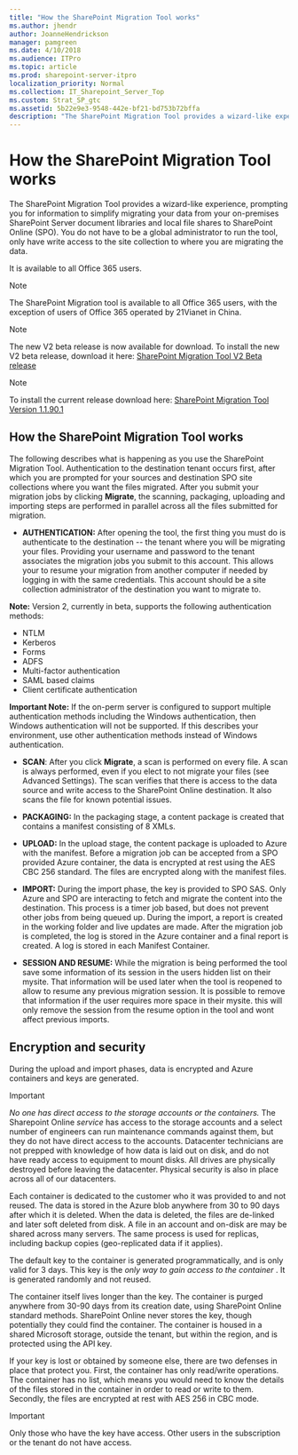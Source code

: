 ```yaml
---
title: "How the SharePoint Migration Tool works"
ms.author: jhendr
author: JoanneHendrickson
manager: pamgreen
ms.date: 4/10/2018
ms.audience: ITPro
ms.topic: article
ms.prod: sharepoint-server-itpro
localization_priority: Normal
ms.collection: IT_Sharepoint_Server_Top
ms.custom: Strat_SP_gtc
ms.assetid: 5b22e9e3-9548-442e-bf21-bd753b72bffa
description: "The SharePoint Migration Tool provides a wizard-like experience, prompting you for information to simplify migrating your data from your on-premises SharePoint Server document libraries and local file shares to SharePoint Online (SPO). You do not have to be a global administrator to run the tool, only have write access to the site collection to where you are migrating the data."
---
```


# How the SharePoint Migration Tool works

The SharePoint Migration Tool provides a wizard-like experience, prompting you for information to simplify migrating your data from your on-premises SharePoint Server document libraries and local file shares to SharePoint Online (SPO). You do not have to be a global administrator to run the tool, only have write access to the site collection to where you are migrating the data.
  
It is available to all Office 365 users.
  
> [!NOTE]
> The SharePoint Migration tool is available to all Office 365 users, with the exception of users of Office 365 operated by 21Vianet in China. 
  
>[!NOTE]
> The new V2 beta release is now available for download. 
>To install the new V2 beta release, download it here: [SharePoint Migration Tool V2 Beta release](http://spmtreleasescus.blob.core.windows.net/betainstall/default.htm) 


>[!NOTE]
>To install the current release download here: [SharePoint Migration Tool Version 1.1.90.1](http://spmtreleasescus.blob.core.windows.net/install/default.htm)
  
## How the SharePoint Migration Tool works

The following describes what is happening as you use the SharePoint Migration Tool. Authentication to the destination tenant occurs first, after which you are prompted for your sources and destination SPO site collections where you want the files migrated. After you submit your migration jobs by clicking **Migrate**, the scanning, packaging, uploading and importing steps are performed in parallel across all the files submitted for migration.
  
- **AUTHENTICATION:** After opening the tool, the first thing you must do is authenticate to the destination -- the tenant where you will be migrating your files. Providing your username and password to the tenant associates the migration jobs you submit to this account. This allows your to resume your migration from another computer if needed by logging in with the same credentials. This account should be a site collection administrator of the destination you want to migrate to. 

**Note:**  Version 2, currently in beta, supports the following authentication methods:

- NTLM
- Kerberos
- Forms
- ADFS
- Multi-factor authentication
- SAML based claims
- Client certificate authentication

**Important Note:**  If the on-perm server is configured to support multiple authentication methods including the Windows authentication, then Windows authentication will not be supported. 
If this describes your environment, use other authentication methods instead of Windows authentication. 


    
- **SCAN**: After you click **Migrate**, a scan is performed on every file. A scan is always performed, even if you elect to not migrate your files (see Advanced Settings). The scan verifies that there is access to the data source and write access to the SharePoint Online destination. It also scans the file for known potential issues.
    
- **PACKAGING:** In the packaging stage, a content package is created that contains a manifest consisting of 8 XMLs. 
    
- **UPLOAD:** In the upload stage, the content package is uploaded to Azure with the manifest. Before a migration job can be accepted from a SPO provided Azure container, the data is encrypted at rest using the AES CBC 256 standard. The files are encrypted along with the manifest files. 
    
- **IMPORT:** During the import phase, the key is provided to SPO SAS. Only Azure and SPO are interacting to fetch and migrate the content into the destination. This process is a timer job based, but does not prevent other jobs from being queued up. During the import, a report is created in the working folder and live updates are made. After the migration job is completed, the log is stored in the Azure container and a final report is created. A log is stored in each Manifest Container. 

- **SESSION AND RESUME:** While the migration is being performed the tool save some information of its session in the users hidden list on their mysite. That information will be used later when the tool is reopened to allow to resume any previous migration session. It is possible to remove that information if the user requires more space in their mysite. this will only remove the session from the resume option in the tool and wont affect previous imports. 
    
## Encryption and security

During the upload and import phases, data is encrypted and Azure containers and keys are generated.
  
> [!IMPORTANT]
>  *No one has direct access to the storage accounts or the containers.*  The Sharepoint Online  *service*  has access to the storage accounts and a select number of engineers can run maintenance commands against them, but they do not have direct access to the accounts. Datacenter technicians are not prepped with knowledge of how data is laid out on disk, and do not have ready access to equipment to mount disks. All drives are physically destroyed before leaving the datacenter. Physical security is also in place across all of our datacenters. 
  
Each container is dedicated to the customer who it was provided to and not reused. The data is stored in the Azure blob anywhere from 30 to 90 days after which it is deleted. When the data is deleted, the files are de-linked and later soft deleted from disk. A file in an account and on-disk are may be shared across many servers. The same process is used for replicas, including backup copies (geo-replicated data if it applies).
  
The default key to the container is generated programmatically, and is only valid for 3 days. This key is the  *only way to gain access to the container*  . It is generated randomly and not reused. 
  
The container itself lives longer than the key. The container is purged anywhere from 30-90 days from its creation date, using SharePoint Online standard methods. SharePoint Online never stores the key, though potentially they could find the container. The container is housed in a shared Microsoft storage, outside the tenant, but within the region, and is protected using the API key.
  
If your key is lost or obtained by someone else, there are two defenses in place that protect you. First, the container has only read/write operations. The container has no list, which means you would need to know the details of the files stored in the container in order to read or write to them. Secondly, the files are encrypted at rest with AES 256 in CBC mode.
  
> [!IMPORTANT]
> Only those who have the key have access. Other users in the subscription or the tenant do not have access. 
  

